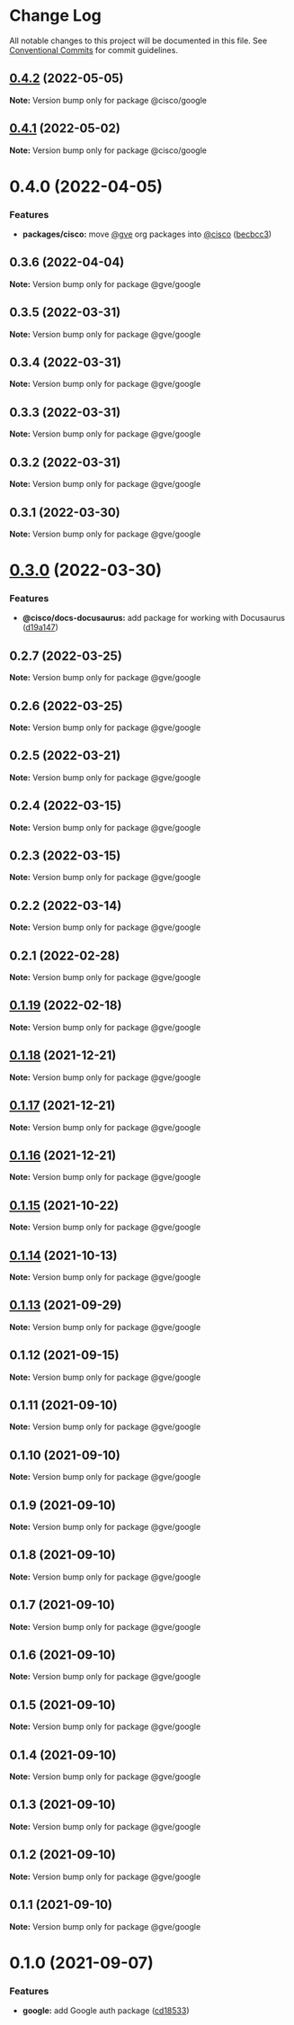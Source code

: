 # Change Log

All notable changes to this project will be documented in this file.
See [Conventional Commits](https://conventionalcommits.org) for commit guidelines.

## [0.4.2](https://github.com/CiscoDevNet/essentials/compare/@cisco/google@0.4.1...@cisco/google@0.4.2) (2022-05-05)

**Note:** Version bump only for package @cisco/google





## [0.4.1](https://github.com/CiscoDevNet/essentials/compare/@cisco/google@0.4.0...@cisco/google@0.4.1) (2022-05-02)

**Note:** Version bump only for package @cisco/google





# 0.4.0 (2022-04-05)


### Features

* **packages/cisco:** move [@gve](https://github.com/gve) org packages into [@cisco](https://github.com/cisco) ([becbcc3](https://github.com/CiscoDevNet/essentials/commit/becbcc3a5fe61210783eedbee73aeab874533503))





## 0.3.6 (2022-04-04)

**Note:** Version bump only for package @gve/google





## 0.3.5 (2022-03-31)

**Note:** Version bump only for package @gve/google





## 0.3.4 (2022-03-31)

**Note:** Version bump only for package @gve/google





## 0.3.3 (2022-03-31)

**Note:** Version bump only for package @gve/google





## 0.3.2 (2022-03-31)

**Note:** Version bump only for package @gve/google





## 0.3.1 (2022-03-30)

**Note:** Version bump only for package @gve/google





# [0.3.0](https://github.com/CiscoDevNet/essentials/compare/@gve/google@0.2.0...@gve/google@0.3.0) (2022-03-30)


### Features

* **@cisco/docs-docusaurus:** add package for working with Docusaurus ([d19a147](https://github.com/CiscoDevNet/essentials/commit/d19a1472b2dbc0f79a38d31aac9a2b2bcc8a99f1))





## 0.2.7 (2022-03-25)

**Note:** Version bump only for package @gve/google





## 0.2.6 (2022-03-25)

**Note:** Version bump only for package @gve/google





## 0.2.5 (2022-03-21)

**Note:** Version bump only for package @gve/google





## 0.2.4 (2022-03-15)

**Note:** Version bump only for package @gve/google





## 0.2.3 (2022-03-15)

**Note:** Version bump only for package @gve/google





## 0.2.2 (2022-03-14)

**Note:** Version bump only for package @gve/google





## 0.2.1 (2022-02-28)

**Note:** Version bump only for package @gve/google





## [0.1.19](https://github.com/CiscoDevNet/essentials/compare/@gve/google@0.1.18...@gve/google@0.1.19) (2022-02-18)

**Note:** Version bump only for package @gve/google





## [0.1.18](https://github.com/CiscoDevNet/essentials/compare/@gve/google@0.1.17...@gve/google@0.1.18) (2021-12-21)

**Note:** Version bump only for package @gve/google





## [0.1.17](https://github.com/CiscoDevNet/essentials/compare/@gve/google@0.1.16...@gve/google@0.1.17) (2021-12-21)

**Note:** Version bump only for package @gve/google





## [0.1.16](https://github.com/CiscoDevNet/essentials/compare/@gve/google@0.1.14...@gve/google@0.1.16) (2021-12-21)

**Note:** Version bump only for package @gve/google





## [0.1.15](https://github.com/mattnorris/essentials/compare/@gve/google@0.1.14...@gve/google@0.1.15) (2021-10-22)

**Note:** Version bump only for package @gve/google





## [0.1.14](https://github.com/mattnorris/essentials/compare/@gve/google@0.1.12...@gve/google@0.1.14) (2021-10-13)

**Note:** Version bump only for package @gve/google





## [0.1.13](https://github.com/mattnorris/essentials/compare/@gve/google@0.1.12...@gve/google@0.1.13) (2021-09-29)

**Note:** Version bump only for package @gve/google





## 0.1.12 (2021-09-15)

**Note:** Version bump only for package @gve/google





## 0.1.11 (2021-09-10)

**Note:** Version bump only for package @gve/google





## 0.1.10 (2021-09-10)

**Note:** Version bump only for package @gve/google





## 0.1.9 (2021-09-10)

**Note:** Version bump only for package @gve/google





## 0.1.8 (2021-09-10)

**Note:** Version bump only for package @gve/google





## 0.1.7 (2021-09-10)

**Note:** Version bump only for package @gve/google





## 0.1.6 (2021-09-10)

**Note:** Version bump only for package @gve/google





## 0.1.5 (2021-09-10)

**Note:** Version bump only for package @gve/google





## 0.1.4 (2021-09-10)

**Note:** Version bump only for package @gve/google





## 0.1.3 (2021-09-10)

**Note:** Version bump only for package @gve/google





## 0.1.2 (2021-09-10)

**Note:** Version bump only for package @gve/google





## 0.1.1 (2021-09-10)

**Note:** Version bump only for package @gve/google





# 0.1.0 (2021-09-07)


### Features

* **google:** add Google auth package ([cd18533](https://github.com/mattnorris/essentials/commit/cd185337daa5f2651d5d8e21eebad673de5c7f5d))

